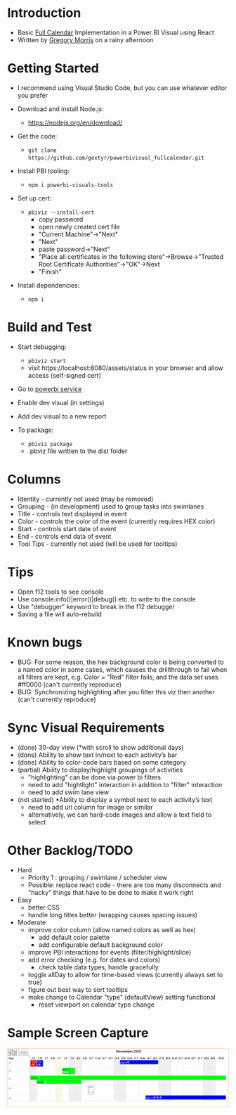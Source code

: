 # Introduction 
* Basic [Full Calendar](https://fullcalendar.io/) Implementation in a Power BI Visual using React
* Written by [Gregory Morris](mailto:gmorris@microsoft.com) on a rainy afternoon

# Getting Started
* I recommend using Visual Studio Code, but you can use whatever editor you prefer
* Download and install Node.js:
    * https://nodejs.org/en/download/
* Get the code: 
    * ```git clone https://github.com/gextyr/powerbivisual_fullcalendar.git```
* Install PBI tooling:
    * ```npm i powerbi-visuals-tools```

* Set up cert: 
    * ```pbiviz --install-cert```
        * copy password
        * open newly created cert file
        * "Current Machine"->"Next"
        * "Next"
        * paste password->"Next"
        * "Place all certificates in the following store"->Browse->"Trusted Root Certificate Authorities"->"OK"->Next
        * "Finish"

* Install dependencies:
    * ```npm i```

# Build and Test
* Start debugging:
    * ```pbiviz start```
    * visit https://localhost:8080/assets/status in your browser and allow access (self-signed cert)

* Go to [powerbi service](https://www.powerbi.com)
* Enable dev visual (in settings)
* Add dev visual to a new report

* To package:
    * ```pbiviz package```
    * .pbviz file written to the dist folder

# Columns
* Identity - currently not used (may be removed)
* Grouping - (in development) used to group tasks into swimlanes
* Title - controls text displayed in event
* Color - controls the color of the event (currently requires HEX color)
* Start - controls start date of event
* End - controls end data of event
* Tool Tips - currently not used (will be used for tooltips)

# Tips
* Open f12 tools to see console
* Use console.info()|error()|debug() etc. to write to the console
* Use "debugger" keyword to break in the f12 debugger
* Saving a file will auto-rebuild

# Known bugs
* BUG: For some reason, the hex background color is being converted to a named color in some cases, which causes the drillthrough to fail when all filters are kept, e.g. Color = "Red" filter fails, and the data set uses #ff0000 (can't currently reproduce)
* BUG: Synchronizing highlighting after you filter this viz then another (can't currently reproduce)

# Sync Visual Requirements 
* (done) 30-day view (*with scroll to show additional days)  
* (done) Ability to show text in/next to each activity’s bar 
* (done) Ability to color-code bars based on some category 
* (partial) Ability to display/highlight groupings of activities 
	* "highlighting" can be done via power bi filters
	* need to add "hightlight" interaction in addition to "filter" interaction
	* need to add swim lane view
* (not started) *Ability to display a symbol next to each activity’s text 
	* need to add url column for image or similar
	* alternatively, we can hard-code images and allow a text field to select

# Other Backlog/TODO
* Hard
    * Priority 1 : grouping / swimlane / scheduler view
    * Possible: replace react code - there are too many disconnects and "hacky" things that have to be done to make it work right
* Easy
    * better CSS
    * handle long titles better (wrapping causes spacing issues)
* Moderate
    * improve color column (allow named colors as well as hex)
        * add default color palette
        * add configurable default background color
    * improve PBI interactions for events (filter/highlight/slice)
    * add error checking (e.g. for dates and colors)
        * check table data types, handle gracefully
    * toggle allDay to allow for time-based views (currently always set to true)
    * figure out best way to sort tooltips
    * make change to Calendar "type" (defaultView) setting functional
        * reset viewport on calendar type change

# Sample Screen Capture
![30 day gridview screen capture](/assets/screenshot.png)
